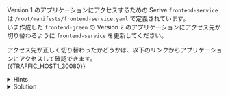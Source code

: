 Version 1 のアプリケーションにアクセスするための Serive `frontend-service` は `/root/manifests/frontend-service.yaml` で定義されています。  
いま作成した `frontend-green` の Version 2 のアプリケーションにアクセス先が切り替わるように `frontend-service` を更新してください。  

アクセス先が正しく切り替わったかどうかは、以下のリンクからアプリケーションにアクセスして確認できます。  
{{TRAFFIC_HOST1_30080}}


<details>
  <summary>Hints</summary>

`/root/manifests/frontend-service.yaml` を編集して `selector` フィールドを更新します。

</details>

<details>
  <summary>Solution</summary>

`/root/manifests/frontend-service.yaml` を以下のように更新します。

```
apiVersion: v1
kind: Service
metadata:
  name: frontend-service
  namespace: default
spec:
  ports:
  - nodePort: 30080
    port: 8080
    protocol: TCP
    targetPort: 8080
  selector:
    name: webapp
    version: v2
  type: NodePort
```{{copy}}

`kubectl apply -f /root/manifests/frontend-service.yaml`{{execute}} を実行します。

</details>

